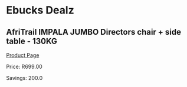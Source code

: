 
# Ebucks Dealz
## AfriTrail IMPALA JUMBO Directors chair + side table - 130KG
[Product Page](https://www.ebucks.com/web/shop/productSelected.do?prodId=1055624252&catId=714965764)

Price: R699.00

Savings: 200.0


	